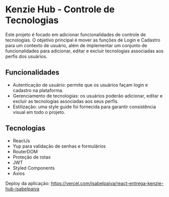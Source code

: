 # Kenzie Hub - Controle de Tecnologias

Este projeto é focado em adicionar funcionalidades de controle de tecnologias. O objetivo principal é mover as funções de Login e Cadastro para um contexto de usuário, além de implementar um conjunto de funcionalidades para adicionar, editar e excluir tecnologias associadas aos perfis dos usuários.

## Funcionalidades

- Autenticação de usuário: permite que os usuários façam login e cadastro na plataforma.
- Gerenciamento de tecnologias: os usuários poderão adicionar, editar e excluir as tecnologias associadas aos seus perfis.
- Estilização: uma style guide foi fornecida para garantir consistência visual em todo o projeto.

## Tecnologias 

- ReactJs
- Yup para validação de senhas e formulários
- RouterDOM
- Proteção de rotas
- JWT
- Styled Components
- Axios

Deploy da aplicação: https://vercel.com/isabelpaiva/react-entrega-kenzie-hub-isabelpaiva
